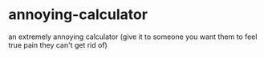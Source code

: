 # annoying-calculator
an extremely annoying calculator (give it to someone you want them to feel true pain they can't get rid of)
